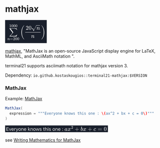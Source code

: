 # mathjax
![MathJax](images/mathjax/mathjaxbig.png)

[mathjax](https://docs.mathjax.org/en/latest/), "MathJax is an open-source JavaScript display engine for LaTeX, MathML, and AsciiMath notation ".

terminal21 supports asciimath notation for mathjax version 3.

Dependency: `io.github.kostaskougios::terminal21-mathjax:$VERSION`

### MathJax

Example: [MathJax](../end-to-end-tests/src/main/scala/tests/MathJaxComponents.scala)

```scala
MathJax(
  expression = """Everyone knows this one : \(ax^2 + bx + c = 0\)"""
)
```
![MathJax](images/mathjax/mathjax.png)

see [Writing Mathematics for MathJax](https://docs.mathjax.org/en/latest/basic/mathematics.html)